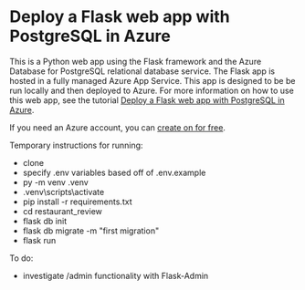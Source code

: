 # Deploy a Flask web app with PostgreSQL in Azure

This is a Python web app using the Flask framework and the Azure Database for PostgreSQL relational database service. The Flask app is hosted in a fully managed Azure App Service. This app is designed to be be run locally and then deployed to Azure. For more information on how to use this web app, see the tutorial [Deploy a Flask web app with PostgreSQL in Azure](TBD).

If you need an Azure account, you can [create on for free](https://azure.microsoft.com/en-us/free/).

Temporary instructions for running:

* clone
* specify .env variables based off of .env.example
* py -m venv .venv
* .venv\scripts\activate
* pip install -r requirements.txt
* cd restaurant_review
* flask db init
* flask db migrate -m "first migration"
* flask run

To do:

* investigate /admin functionality with Flask-Admin